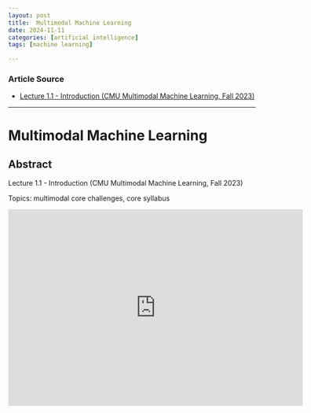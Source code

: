 ```yaml
---
layout: post
title:  Multimodal Machine Learning
date: 2024-11-11
categories: [artificial intelligence]
tags: [machine learning]

---
```


### Article Source


* [Lecture 1.1 - Introduction (CMU Multimodal Machine Learning, Fall 2023)](https://www.youtube.com/watch?v=DPkwjgaRvyI&list=PL-Fhd_vrvisMYs8A5j7sj8YW1wHhoJSmW)

---


# Multimodal Machine Learning


## Abstract
Lecture 1.1 - Introduction (CMU Multimodal Machine Learning, Fall 2023)

Topics: multimodal core challenges, core syllabus

<iframe width="600" height="400" src="https://www.youtube.com/embed/DPkwjgaRvyI?si=AXaw11LHxFCFpVJX" title="YouTube video player" frameborder="0" allow="accelerometer; autoplay; clipboard-write; encrypted-media; gyroscope; picture-in-picture; web-share" referrerpolicy="strict-origin-when-cross-origin" allowfullscreen></iframe>